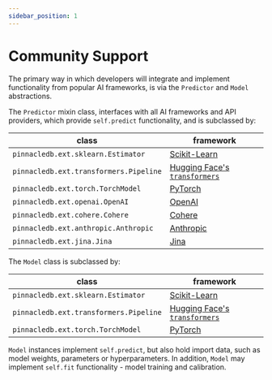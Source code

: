 ```yaml
---
sidebar_position: 1
---
```


# Community Support

The primary way in which developers will integrate and implement functionality from popular AI frameworks, is via
the `Predictor` and `Model` abstractions.

The `Predictor` mixin class, interfaces with all AI frameworks and API providers, which provide `self.predict` functionality,
and is subclassed by:

| class | framework |
| --- | --- |
| `pinnacledb.ext.sklearn.Estimator` | [Scikit-Learn](https://scikit-learn.org/stable/) |
| `pinnacledb.ext.transformers.Pipeline` | [Hugging Face's `transformers`](https://huggingface.co/docs/transformers/index) |
| `pinnacledb.ext.torch.TorchModel` | [PyTorch](https://pytorch.org/) |
| `pinnacledb.ext.openai.OpenAI` | [OpenAI](https://api.openai.com) |
| `pinnacledb.ext.cohere.Cohere` | [Cohere](https://cohere.com) |
| `pinnacledb.ext.anthropic.Anthropic` | [Anthropic](https://anthropic.com) |
| `pinnacledb.ext.jina.Jina` | [Jina](https://jina.ai/embeddings) |

The `Model` class is subclassed by:

| class | framework |
| --- | --- |
| `pinnacledb.ext.sklearn.Estimator` | [Scikit-Learn](https://scikit-learn.org/stable/) |
| `pinnacledb.ext.transformers.Pipeline` | [Hugging Face's `transformers`](https://huggingface.co/docs/transformers/index) |
| `pinnacledb.ext.torch.TorchModel` | [PyTorch](https://pytorch.org/) |

`Model` instances implement `self.predict`, but also hold import data, such as model weights, parameters or hyperparameters.
In addition, `Model` may implement `self.fit` functionality - model training and calibration.